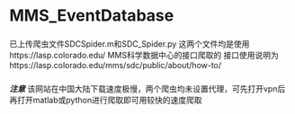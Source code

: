 # MMS_EventDatabase


###
已上传爬虫文件SDCSpider.m和SDC_Spider.py
这两个文件均是使用https://lasp.colorado.edu/ MMS科学数据中心的接口爬取的
接口使用说明为https://lasp.colorado.edu/mms/sdc/public/about/how-to/
###

***注意***
该网站在中国大陆下载速度极慢，两个爬虫均未设置代理，可先打开vpn后再打开matlab或python进行爬取即可用较快的速度爬取

